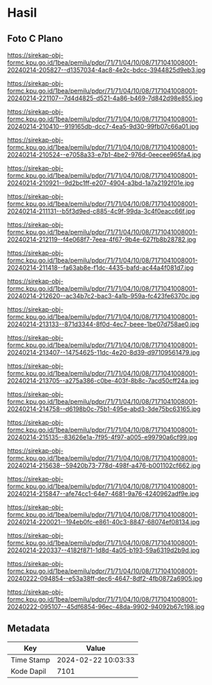 # Hasil

## Foto C Plano

https://sirekap-obj-formc.kpu.go.id/1bea/pemilu/pdpr/71/71/04/10/08/7171041008001-20240214-205827--d1357034-4ac8-4e2c-bdcc-3944825d9eb3.jpg

https://sirekap-obj-formc.kpu.go.id/1bea/pemilu/pdpr/71/71/04/10/08/7171041008001-20240214-221107--7d4d4825-d521-4a86-b469-7d842d98e855.jpg

https://sirekap-obj-formc.kpu.go.id/1bea/pemilu/pdpr/71/71/04/10/08/7171041008001-20240214-210410--919165db-dcc7-4ea5-9d30-99fb07c66a01.jpg

https://sirekap-obj-formc.kpu.go.id/1bea/pemilu/pdpr/71/71/04/10/08/7171041008001-20240214-210524--e7058a33-e7b1-4be2-976d-0eecee965fa4.jpg

https://sirekap-obj-formc.kpu.go.id/1bea/pemilu/pdpr/71/71/04/10/08/7171041008001-20240214-210921--9d2bc1ff-e207-4904-a3bd-1a7a2192f01e.jpg

https://sirekap-obj-formc.kpu.go.id/1bea/pemilu/pdpr/71/71/04/10/08/7171041008001-20240214-211131--b5f3d9ed-c885-4c9f-99da-3c4f0eacc66f.jpg

https://sirekap-obj-formc.kpu.go.id/1bea/pemilu/pdpr/71/71/04/10/08/7171041008001-20240214-212119--f4e068f7-7eea-4f67-9b4e-627fb8b28782.jpg

https://sirekap-obj-formc.kpu.go.id/1bea/pemilu/pdpr/71/71/04/10/08/7171041008001-20240214-211418--fa63ab8e-f1dc-4435-bafd-ac44a4f081d7.jpg

https://sirekap-obj-formc.kpu.go.id/1bea/pemilu/pdpr/71/71/04/10/08/7171041008001-20240214-212620--ac34b7c2-bac3-4a1b-959a-fc423fe6370c.jpg

https://sirekap-obj-formc.kpu.go.id/1bea/pemilu/pdpr/71/71/04/10/08/7171041008001-20240214-213133--871d3344-8f0d-4ec7-beee-1be07d758ae0.jpg

https://sirekap-obj-formc.kpu.go.id/1bea/pemilu/pdpr/71/71/04/10/08/7171041008001-20240214-213407--14754625-11dc-4e20-8d39-d97109561479.jpg

https://sirekap-obj-formc.kpu.go.id/1bea/pemilu/pdpr/71/71/04/10/08/7171041008001-20240214-213705--a275a386-c0be-403f-8b8c-7acd50cff24a.jpg

https://sirekap-obj-formc.kpu.go.id/1bea/pemilu/pdpr/71/71/04/10/08/7171041008001-20240214-214758--d6198b0c-75b1-495e-abd3-3de75bc63165.jpg

https://sirekap-obj-formc.kpu.go.id/1bea/pemilu/pdpr/71/71/04/10/08/7171041008001-20240214-215135--83626e1a-7f95-4f97-a005-e99790a6cf99.jpg

https://sirekap-obj-formc.kpu.go.id/1bea/pemilu/pdpr/71/71/04/10/08/7171041008001-20240214-215638--59420b73-778d-498f-a476-b001102cf662.jpg

https://sirekap-obj-formc.kpu.go.id/1bea/pemilu/pdpr/71/71/04/10/08/7171041008001-20240214-215847--afe74cc1-64e7-4681-9a76-4240962adf9e.jpg

https://sirekap-obj-formc.kpu.go.id/1bea/pemilu/pdpr/71/71/04/10/08/7171041008001-20240214-220021--194eb0fc-e861-40c3-8847-68074ef08134.jpg

https://sirekap-obj-formc.kpu.go.id/1bea/pemilu/pdpr/71/71/04/10/08/7171041008001-20240214-220337--4182f871-1d8d-4a05-b193-59a6319d2b9d.jpg

https://sirekap-obj-formc.kpu.go.id/1bea/pemilu/pdpr/71/71/04/10/08/7171041008001-20240222-094854--e53a38ff-dec6-4647-8df2-4fb0872a6905.jpg

https://sirekap-obj-formc.kpu.go.id/1bea/pemilu/pdpr/71/71/04/10/08/7171041008001-20240222-095107--45df6854-96ec-48da-9902-94092b67c198.jpg


## Metadata

| Key        | Value               |
| ---------- | ------------------- |
| Time Stamp | 2024-02-22 10:03:33 |
| Kode Dapil | 7101                |



